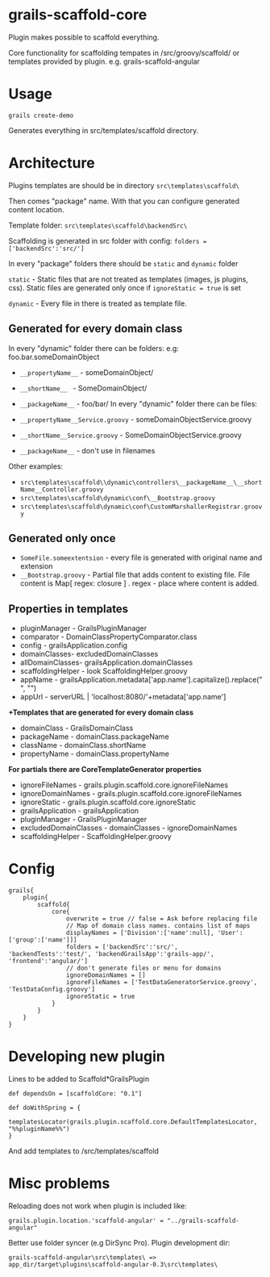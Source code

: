 # grails-scaffold-core

Plugin makes possible to scaffold everything.

Core functionality for scaffolding tempates in /src/groovy/scaffold/ or  templates provided by plugin. e.g. grails-scaffold-angular

# Usage

```grails create-demo```

Generates everything in src/templates/scaffold directory.

# Architecture
Plugins templates are should be in directory
```src\templates\scaffold\ ```

Then  comes "package" name. With that you can configure generated content location.

Template folder: ```src\templates\scaffold\backendSrc\ ```

Scaffolding is generated in src folder with config: ```folders = ['backendSrc':'src/']```

In every "package" folders there should be ```static``` and ```dynamic``` folder

```static``` - Static files that are not treated as templates (images, js plugins, css). Static files are generated only once if ```ignoreStatic = true``` is set

```dynamic``` - Every file in there is treated as template file.

## Generated for every domain class
In every "dynamic" folder there can be folders:
 e.g: foo.bar.someDomainObject
* ```__propertyName__``` - someDomainObject/
* ```__shortName__ ``` - SomeDomainObject/
* ```__packageName__``` - foo/bar/
In every "dynamic" folder there can be files:

* ```__propertyName__Service.groovy``` - someDomainObjectService.groovy
* ```__shortName__Service.groovy``` - SomeDomainObjectService.groovy
* ```__packageName__``` - don't use in filenames

Other examples:
* ```src\templates\scaffold\\dynamic\controllers\__packageName__\__shortName__Controller.groovy```
* ```src\templates\scaffold\dynamic\conf\__Bootstrap.groovy```
* ```src\templates\scaffold\dynamic\conf\CustomMarshallerRegistrar.groovy```

## Generated only once

* ```SomeFile.someextentsion``` - every file is generated with original name and extension
* ```__Bootstrap.groovy``` - Partial file that adds content to existing file. File content is Map[ regex: closure ] . regex - place where content is added.

## Properties in templates 

* pluginManager - GrailsPluginManager
* comparator - DomainClassPropertyComparator.class
* config - grailsApplication.config
* domainClasses- excludedDomainClasses
* allDomainClasses- grailsApplication.domainClasses
* scaffoldingHelper - look ScaffoldingHelper.groovy
* appName - grailsApplication.metadata['app.name'].capitalize().replace(" ", "")
* appUrl - serverURL | 'localhost:8080/'+metadata['app.name']

**+Templates that are generated for every domain class**
* domainClass - GrailsDomainClass
* packageName - domainClass.packageName
* className - domainClass.shortName
* propertyName - domainClass.propertyName

 
**For partials there are CoreTemplateGenerator properties**
* ignoreFileNames - grails.plugin.scaffold.core.ignoreFileNames
* ignoreDomainNames - grails.plugin.scaffold.core.ignoreFileNames
* ignoreStatic - grails.plugin.scaffold.core.ignoreStatic
* grailsApplication - grailsApplication
* pluginManager - GrailsPluginManager
* excludedDomainClasses - domainClasses - ignoreDomainNames
* scaffoldingHelper - ScaffoldingHelper.groovy


# Config
```
grails{
    plugin{
        scaffold{
            core{
                overwrite = true // false = Ask before replacing file
                // Map of domain class names. contains list of maps
                displayNames = ['Division':['name':null], 'User':['group':['name']]]
                folders = ['backendSrc':'src/', 'backendTests':'test/', 'backendGrailsApp':'grails-app/', 'frontend':'angular/']
                // don't generate files or menu for domains
                ignoreDomainNames = []
                ignoreFileNames = ['TestDataGeneratorService.groovy', 'TestDataConfig.groovy']
                ignoreStatic = true
            }
        }
    }
}
```

# Developing new plugin
Lines to be added to Scaffold*GrailsPlugin
```
def dependsOn = [scaffoldCore: "0.1"]

def doWithSpring = {
    templatesLocator(grails.plugin.scaffold.core.DefaultTemplatesLocator, "%%pluginName%%")
}
```

And add templates to /src/templates/scaffold

# Misc problems
Reloading does not work when plugin is included like:
```
grails.plugin.location.'scaffold-angular' = "../grails-scaffold-angular"
```

Better use folder syncer (e.g DirSync Pro). Plugin development dir:

```grails-scaffold-angular\src\templates\ => app_dir/target\plugins\scaffold-angular-0.3\src\templates\```





